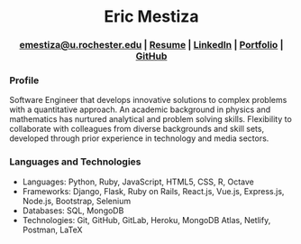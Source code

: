 # <div align="center"> Eric Mestiza </div>
### <div align="center"> emestiza@u.rochester.edu | [Resume](https://gist.github.com/emestiza/2bc77620288dae1e7b9d71e22a8e568a#eric-mestiza) | [LinkedIn](https://www.linkedin.com/in/eric-mestiza) | [Portfolio](https://emestiza.github.io) | [GitHub](https://github.com/emestiza) </div>

### Profile
Software Engineer that develops innovative solutions to complex problems with a quantitative approach. An academic background in physics and mathematics has nurtured analytical and problem solving skills. Flexibility to collaborate with colleagues from diverse backgrounds and skill sets, developed through prior experience in technology and media sectors.

### Languages and Technologies
* Languages: Python, Ruby, JavaScript, HTML5, CSS, R, Octave
* Frameworks: Django, Flask, Ruby on Rails, React.js, Vue.js, Express.js, Node.js, Bootstrap, Selenium
* Databases: SQL, MongoDB
* Technologies: Git, GitHub, GitLab, Heroku, MongoDB Atlas, Netlify, Postman, LaTeX
